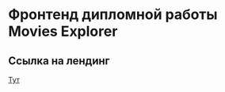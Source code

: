 # Фронтенд дипломной работы Movies Explorer

## Ссылка на лендинг
[Тут](https://diploma.nomoredomains.monster)
